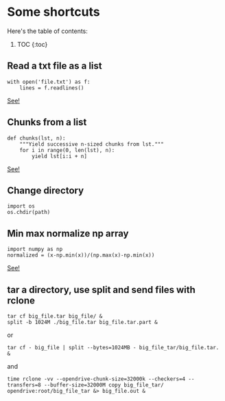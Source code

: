 # Some shortcuts

Here's the table of contents:

1. TOC
{:toc}

## Read a txt file as a list

```
with open('file.txt') as f:
    lines = f.readlines()
```

[See!](https://notyet/)


## Chunks from a list

```
def chunks(lst, n):
    """Yield successive n-sized chunks from lst."""
    for i in range(0, len(lst), n):
        yield lst[i:i + n]
```

[See!](https://stackoverflow.com/a/312464)


## Change directory

```
import os
os.chdir(path)
```

## Min max normalize np array

```
import numpy as np
normalized = (x-np.min(x))/(np.max(x)-np.min(x))
```

[See!](https://stats.stackexchange.com/a/70807)


## tar a directory, use split and send files with rclone

```
tar cf big_file.tar big_file/ &
split -b 1024M ./big_file.tar big_file.tar.part &
```

or
```
tar cf - big_file | split --bytes=1024MB - big_file_tar/big_file.tar. &
```

and
```
time rclone -vv --opendrive-chunk-size=32000k --checkers=4 --transfers=8 --buffer-size=32000M copy big_file_tar/ opendrive:root/big_file_tar &> big_file.out &
```


